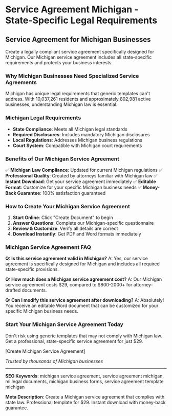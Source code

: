 # Service Agreement Michigan - State-Specific Legal Requirements

## Service Agreement for Michigan Businesses

Create a legally compliant service agreement specifically designed for Michigan. Our Michigan service agreement includes all state-specific requirements and protects your business interests.

### Why Michigan Businesses Need Specialized Service Agreements

Michigan has unique legal requirements that generic templates can't address. With 10,037,261 residents and approximately 802,981 active businesses, understanding Michigan law is essential.

### Michigan Legal Requirements

- **State Compliance**: Meets all Michigan legal standards
- **Required Disclosures**: Includes mandatory Michigan disclosures
- **Local Regulations**: Addresses Michigan business regulations
- **Court System**: Compatible with Michigan court requirements

### Benefits of Our Michigan Service Agreement

✅ **Michigan Law Compliance**: Updated for current Michigan regulations
✅ **Professional Quality**: Created by attorneys familiar with Michigan law
✅ **Instant Download**: Get your service agreement immediately
✅ **Editable Format**: Customize for your specific Michigan business needs
✅ **Money-Back Guarantee**: 100% satisfaction guaranteed

### How to Create Your Michigan Service Agreement

1. **Start Online**: Click "Create Document" to begin
2. **Answer Questions**: Complete our Michigan-specific questionnaire
3. **Review & Customize**: Verify all details are correct
4. **Download Instantly**: Get PDF and Word formats immediately

### Michigan Service Agreement FAQ

**Q: Is this service agreement valid in Michigan?**
A: Yes, our service agreement is specifically designed for Michigan and includes all required state-specific provisions.

**Q: How much does a Michigan service agreement cost?**
A: Our Michigan service agreement costs $29, compared to $800-2000+ for attorney-drafted documents.

**Q: Can I modify this service agreement after downloading?**
A: Absolutely! You receive an editable Word document that can be customized for your specific Michigan business needs.

### Start Your Michigan Service Agreement Today

Don't risk using generic templates that may not comply with Michigan law. Get a professional, state-specific service agreement for just $29.

[Create Michigan Service Agreement]

_Trusted by thousands of Michigan businesses_

---

**SEO Keywords**: michigan service agreement, service agreement michigan, mi legal documents, michigan business forms, service agreement template michigan

**Meta Description**: Create a Michigan service agreement that complies with state law. Professional template for $29. Instant download with money-back guarantee.
